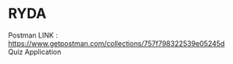 # RYDA

Postman LINK : https://www.getpostman.com/collections/757f798322539e05245d                                                                     
Quiz Application
